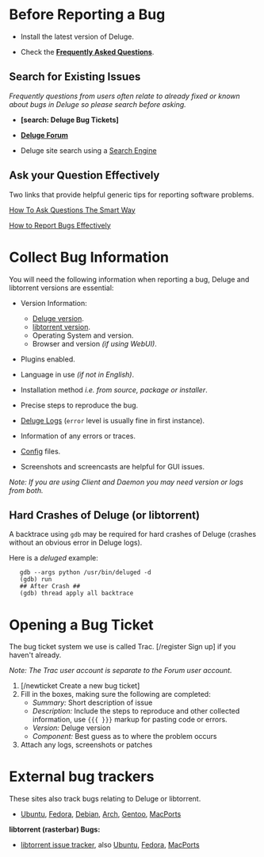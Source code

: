 # Before Reporting a Bug

- Install the latest version of Deluge.

- Check the **[Frequently Asked Questions](/faq)**.

## Search for Existing Issues

_Frequently questions from users often relate to already fixed or known about bugs in Deluge so please search before asking._

- **[search: Deluge Bug Tickets]**

- **[Deluge Forum](http://forum.deluge-torrent.org/search.php)**

- Deluge site search using a [Search Engine](https://www.google.co.uk/search?q=site:deluge-torrent.org)

## Ask your Question Effectively

Two links that provide helpful generic tips for reporting software problems.

[How To Ask Questions The Smart Way](http://www.catb.org/~esr/faqs/smart-questions.html#before)

[How to Report Bugs Effectively](http://www.chiark.greenend.org.uk/~sgtatham/bugs.html)

# Collect Bug Information

You will need the following information when reporting a bug, Deluge and libtorrent versions are essential:

- Version Information:

  - [Deluge version](/troubleshooting#delugeversion).
  - [libtorrent version](/troubleshooting#libtorrentversion).
  - Operating System and version.
  - Browser and version _(if using WebUI)_.

- Plugins enabled.
- Language in use _(if not in English)_.
- Installation method _i.e. from source, package or installer_.

- Precise steps to reproduce the bug.

- [Deluge Logs](/troubleshooting#enable-deluge-logging) (`error` level is usually fine in first instance).
- Information of any errors or traces.
- [Config](/faq#wheredoesdelugestoreitssettings) files.
- Screenshots and screencasts are helpful for GUI issues.

_Note: If you are using Client and Daemon you may need version or logs from both._

## Hard Crashes of Deluge (or libtorrent)

A backtrace using `gdb` may be required for hard crashes of Deluge (crashes without an obvious error in Deluge logs).

Here is a _deluged_ example:

```
   gdb --args python /usr/bin/deluged -d
   (gdb) run
   ## After Crash ##
   (gdb) thread apply all backtrace
```

# Opening a Bug Ticket

The bug ticket system we use is called Trac. [/register Sign up] if you haven't already.

_Note: The Trac user account is separate to the Forum user account._

1. [/newticket Create a new bug ticket]
2. Fill in the boxes, making sure the following are completed:
   - _Summary:_ Short description of issue
   - _Description:_ Include the steps to reproduce and other collected information, use `{{{ }}}` markup for pasting code or errors.
   - _Version:_ Deluge version
   - _Component:_ Best guess as to where the problem occurs
3. Attach any logs, screenshots or patches

# External bug trackers

These sites also track bugs relating to Deluge or libtorrent.

- [Ubuntu](https://bugs.launchpad.net/ubuntu/+source/deluge), [Fedora](https://apps.fedoraproject.org/packages/deluge/bugs), [Debian](http://bugs.debian.org/cgi-bin/pkgreport.cgi?src=deluge), [Arch](https://bugs.archlinux.org/index.php?string=deluge), [Gentoo](https://bugs.gentoo.org/buglist.cgi?quicksearch=deluge), [MacPorts](http://trac.macports.org/query?status=assigned&status=new&status=reopened&order=priority&port=deluge)

**libtorrent (rasterbar) Bugs:**

- [libtorrent issue tracker](https://github.com/arvidn/libtorrent/issues), also [Ubuntu](https://bugs.launchpad.net/ubuntu/+source/libtorrent-rasterbar), [Fedora](https://admin.fedoraproject.org/pkgdb/acls/bugs/rb_libtorrent), [MacPorts](http://trac.macports.org/query?status=assigned&status=new&status=reopened&order=priority&port=libtorrent-rasterbar)

